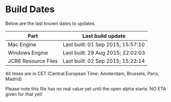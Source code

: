 # Build Dates

Below are the last known dates to updates

Part | Last build update
-----|-----
Mac Engine | Last built: 01 Sep 2015; 15:57:10
Windows Engine | Last built: 29 Aug 2015; 22:02:03
JCR6 Resource Files | Last built: 02 Sep 2015; 15:22:14
All times are in CET (Central European Time: Amsterdam, Brussels, Paris, Madrid)


Please note this file has no real value yet until the open alpha starts. NO ETA given for that yet!
